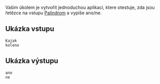Vašim úkolem je vytvořit jednoduchou aplikaci, ktere otestuje, zda jsou řetězce na vstupu [Palindrom](https://cs.wikipedia.org/wiki/Palindrom) a vypíše ano/ne.

## Ukázka vstupu
```
Kajak
koleno
```

## Ukázka výstupu
```
ano
ne
```